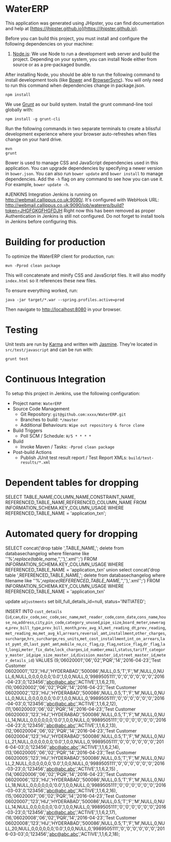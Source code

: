 # WaterERP

This application was generated using JHipster, you can find documentation and help at [https://jhipster.github.io](https://jhipster.github.io).

Before you can build this project, you must install and configure the following dependencies on your machine:


1. [Node.js][]: We use Node to run a development web server and build the project.
   Depending on your system, you can install Node either from source or as a pre-packaged bundle.

After installing Node, you should be able to run the following command to install development tools (like
[Bower][] and [BrowserSync][]). You will only need to run this command when dependencies change in package.json.

    npm install

We use [Grunt][] as our build system. Install the grunt command-line tool globally with:

    npm install -g grunt-cli

Run the following commands in two separate terminals to create a blissful development experience where your browser
auto-refreshes when files change on your hard drive.

    mvn
    grunt

Bower is used to manage CSS and JavaScript dependencies used in this application. You can upgrade dependencies by
specifying a newer version in `bower.json`. You can also run `bower update` and `bower install` to manage dependencies.
Add the `-h` flag on any command to see how you can use it. For example, `bower update -h`.

#JENKINS Integration
Jenkins is running on http://webmail.callippus.co.uk:9090/. 
It's configured with WebHook URL:  http://webmail.callippus.co.uk:9090/job/watererp/build?token=JHGFGKGFHGFDJH
Right now this has been removed as proper Authentication in Jenkins is still not configured.
Do not forget to install tools in Jenkins before configuring this.

# Building for production

To optimize the WaterERP client for production, run:

    mvn -Pprod clean package

This will concatenate and minify CSS and JavaScript files. It will also modify `index.html` so it references
these new files.

To ensure everything worked, run:

    java -jar target/*.war --spring.profiles.active=prod

Then navigate to [http://localhost:8080](http://localhost:8080) in your browser.

# Testing

Unit tests are run by [Karma][] and written with [Jasmine][]. They're located in `src/test/javascript` and can be run with:

    grunt test



# Continuous Integration

To setup this project in Jenkins, use the following configuration:

* Project name: `WaterERP`
* Source Code Management
    * Git Repository: `git@github.com:xxxx/WaterERP.git`
    * Branches to build: `*/master`
    * Additional Behaviours: `Wipe out repository & force clone`
* Build Triggers
    * Poll SCM / Schedule: `H/5 * * * *`
* Build
    * Invoke Maven / Tasks: `-Pprod clean package`
* Post-build Actions
    * Publish JUnit test result report / Test Report XMLs: `build/test-results/*.xml`

[JHipster]: https://jhipster.github.io/
[Node.js]: https://nodejs.org/
[Bower]: http://bower.io/
[Grunt]: http://gruntjs.com/
[BrowserSync]: http://www.browsersync.io/
[Karma]: http://karma-runner.github.io/
[Jasmine]: http://jasmine.github.io/2.0/introduction.html
[Protractor]: https://angular.github.io/protractor/

# Dependent tables for dropping
SELECT
TABLE_NAME,COLUMN_NAME,CONSTRAINT_NAME, REFERENCED_TABLE_NAME,REFERENCED_COLUMN_NAME
FROM
INFORMATION_SCHEMA.KEY_COLUMN_USAGE
WHERE
REFERENCED_TABLE_NAME = 'application_txn';

# Automated query for dropping
SELECT concat('drop table ',TABLE_NAME,'; delete from databasechangelog where filename like ''%_',replace(table_name,'_',''),'.xml'';')
FROM
INFORMATION_SCHEMA.KEY_COLUMN_USAGE
WHERE
REFERENCED_TABLE_NAME = 'application_txn'
union
select concat('drop table ',REFERENCED_TABLE_NAME,'; delete from databasechangelog where filename like ''%_',replace(REFERENCED_TABLE_NAME,'_',''),'.xml'';')
FROM
INFORMATION_SCHEMA.KEY_COLUMN_USAGE
WHERE
REFERENCED_TABLE_NAME = 'application_txn'


update `adjustments` set bill_full_details_id=null, status='INITIATED';

INSERT INTO `cust_details` (`id`,`can`,`div_code`,`sec_code`,`sec_name`,`met_reader_code`,`conn_date`,`cons_name`,`house_no`,`address`,`city`,`pin_code`,`category_unused`,`pipe_size`,`board_meter`,`sewerage`,`prev_bill_type`,`prev_bill_month`,`prev_avg_kl`,`met_reading_dt`,`prev_reading`,`met_reading_mo`,`met_avg_kl`,`arrears`,`reversal_amt`,`installment`,`other_charges`,`surcharge`,`hrs_surcharge`,`res_units`,`met_cost_installment`,`int_on_arrears`,`last_pymt_dt`,`last_pymt_amt`,`mobile_no`,`cc_flag`,`cp_flag`,`notice_flag`,`dr_flag`,`lat`,`longi`,`meter_fix_date`,`lock_charges`,`id_number`,`email`,`status`,`tariff_category_master_id`,`pipe_size_master_id`,`division_master_id`,`street_master_id`,`meter_details_id`) VALUES 
 (9,'06020001','06','02','PQR','14','2016-04-23','Test Customer 06020001','123','HIJ','HYDERABAD','500086',NULL,0.5,'T','F','M',NULL,0,NULL,6,NULL,0,0,0,0,0,0,'0.0',1,0,0,NULL,0,'9989505111','0','0','0','0','0','0','2016-04-23',0,'123456','abc@abc.abc','ACTIVE',1,1,6,2,11),
 (10,'06020002','06','02','PQR','14','2016-04-23','Test Customer 06020002','123','HIJ','HYDERABAD','500086',NULL,0.5,'T','F','M',NULL,0,NULL,0,NULL,0,0,0,0,0,0,'0.0',1,0,0,NULL,0,'9989505111','0','0','0','0','0','0','2016-04-03',0,'123456','abc@abc.abc','ACTIVE',1,1,6,2,12),
 (11,'06020003','06','02','PQR','14','2016-04-23','Test Customer 06020003','123','HIJ','HYDERABAD','500086',NULL,0.5,'T','F','M',NULL,0,NULL,14,NULL,0,0,0,0,0,0,'0.0',1,0,0,NULL,0,'9989505111','0','0','0','0','0','0','2016-04-23',0,'123456','abc@abc.abc','ACTIVE',1,1,6,2,13),
 (12,'06020004','06','02','PQR','14','2016-04-23','Test Customer 06020004','123','HIJ','HYDERABAD','500086',NULL,0.5,'T','F','M',NULL,0,NULL,21,NULL,0,0,0,0,0,0,'0.0',1,0,0,NULL,0,'9989505111','0','0','0','0','0','0','2016-04-03',0,'123456','abc@abc.abc','ACTIVE',1,1,6,2,14),
 (13,'06020005','06','02','PQR','14','2016-04-23','Test Customer 06020005','123','HIJ','HYDERABAD','500086',NULL,0.5,'T','F','M',NULL,0,NULL,2,NULL,0,0,0,0,0,0,'0.0',1,0,0,NULL,0,'9989505111','0','0','0','0','0','0','2016-03-23',0,'123456','abc@abc.abc','ACTIVE',1,1,6,2,15)
 ,
 (14,'06020006','06','02','PQR','14','2016-04-23','Test Customer 06020006','123','HIJ','HYDERABAD','500086',NULL,0.5,'T','F','M',NULL,0,NULL,18,NULL,0,0,0,0,0,0,'0.0',1,0,0,NULL,0,'9989505111','0','0','0','0','0','0','2016-03-03',0,'123456','abc@abc.abc','ACTIVE',1,1,6,2,16),
 (15,'06020007','06','02','PQR','14','2016-04-23','Test Customer 06020007','123','HIJ','HYDERABAD','500086',NULL,0.5,'T','F','M',NULL,0,NULL,14,NULL,0,0,0,0,0,0,'0.0',1,0,0,NULL,0,'9989505111','0','0','0','0','0','0','2016-03-23',0,'123456','abc@abc.abc','ACTIVE',1,1,6,2,17),
 (16,'06020008','06','02','PQR','14','2016-04-23','Test Customer 06020008','123','HIJ','HYDERABAD','500086',NULL,0.5,'T','F','M',NULL,0,NULL,20,NULL,0,0,0,0,0,0,'0.0',1,0,0,NULL,0,'9989505111','0','0','0','0','0','0','2016-03-03',0,'123456','abc@abc.abc','ACTIVE',1,1,6,2,18);

